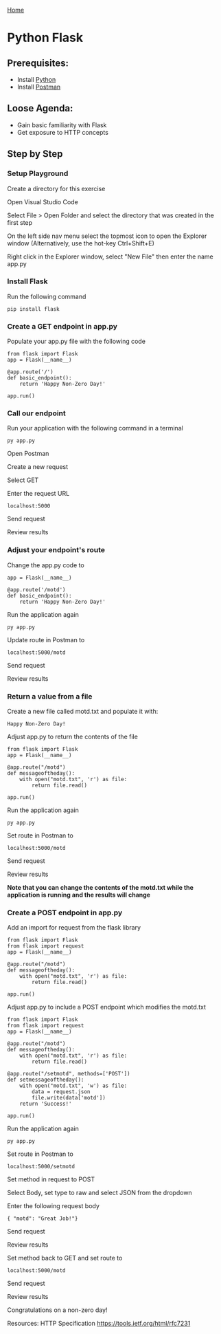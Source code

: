 [Home](README.md)

# Python Flask

## Prerequisites:
- Install [Python](https://www.python.org/downloads/)
- Install [Postman](https://www.postman.com/downloads/)

## Loose Agenda:
- Gain basic familiarity with Flask
- Get exposure to HTTP concepts

## Step by Step

### Setup Playground
Create a directory for this exercise

Open Visual Studio Code

Select File > Open Folder and select the directory that was created in the first step

On the left side nav menu select the topmost icon to open the Explorer window (Alternatively, use the hot-key Ctrl+Shift+E)

Right click in the Explorer window, select "New File" then enter the name app.py


### Install Flask

Run the following command

```
pip install flask
```

### Create a GET endpoint in app.py

Populate your app.py file with the following code

```
from flask import Flask
app = Flask(__name__)

@app.route('/')
def basic_endpoint():
    return 'Happy Non-Zero Day!'

app.run()
```

### Call our endpoint

Run your application with the following command in a terminal

```
py app.py
```

Open Postman

Create a new request

Select GET

Enter the request URL

```
localhost:5000
```

Send request

Review results

### Adjust your endpoint's route

Change the app.py code to 

```
app = Flask(__name__)

@app.route('/motd')
def basic_endpoint():
    return 'Happy Non-Zero Day!'
```

Run the application again

```
py app.py
```

Update route in Postman to

```
localhost:5000/motd
```

Send request

Review results

### Return a value from a file

Create a new file called motd.txt and populate it with:

```
Happy Non-Zero Day!
```

Adjust app.py to return the contents of the file

```
from flask import Flask
app = Flask(__name__)

@app.route("/motd")
def messageoftheday():
    with open("motd.txt", 'r') as file:
        return file.read()

app.run()

```

Run the application again

```
py app.py
```

Set route in Postman to

```
localhost:5000/motd
```

Send request

Review results

**Note that you can change the contents of the motd.txt while the application is running and the results will change**


### Create a POST endpoint in app.py

Add an import for request from the flask library
```
from flask import Flask
from flask import request
app = Flask(__name__)

@app.route("/motd")
def messageoftheday():
    with open("motd.txt", 'r') as file:
        return file.read()

app.run()

```

Adjust app.py to include a POST endpoint which modifies the motd.txt

```
from flask import Flask
from flask import request
app = Flask(__name__)

@app.route("/motd")
def messageoftheday():
    with open("motd.txt", 'r') as file:
        return file.read()

@app.route("/setmotd", methods=['POST'])
def setmessageoftheday():
    with open("motd.txt", 'w') as file:
        data = request.json
        file.write(data['motd'])
    return 'Success!'

app.run()

```

Run the application again

```
py app.py
```

Set route in Postman to

```
localhost:5000/setmotd
```

Set method in request to POST

Select Body, set type to raw and select JSON from the dropdown

Enter the following request body
```
{ "motd": "Great Job!"}
```

Send request

Review results

Set method back to GET and set route to

```
localhost:5000/motd
```

Send request

Review results

Congratulations on a non-zero day!

Resources:
HTTP Specification
https://tools.ietf.org/html/rfc7231
